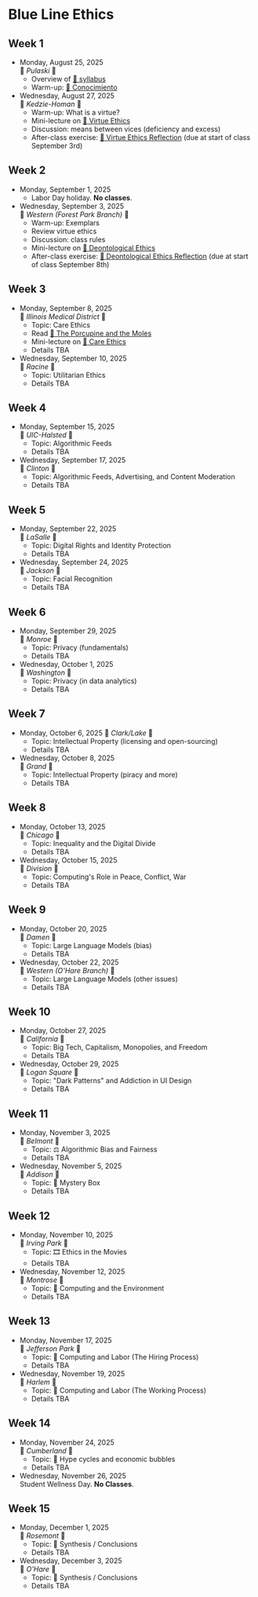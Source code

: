 # Blue Line Ethics


## Week 1
* Monday, August 25, 2025  
  🔵 _Pulaski_ 🔵
  * Overview of [📄 syllabus](syllabus-cs-377-fall-2025.pdf)
  * Warm-up: [🔗 Conocimiento](https://teaching.uic.edu/cate-teaching-guides/inclusive-equity-minded-teaching-practices/conocimiento-activity/)
* Wednesday, August 27, 2025  
  🔵 _Kedzie-Homan_ 🔵
  * Warm-up: What is a virtue?
  * Mini-lecture on [🔗 Virtue Ethics](https://plato.stanford.edu/entries/ethics-virtue/)
  * Discussion: means between vices (deficiency and excess)
  * After-class exercise: [📄 Virtue Ethics Reflection](reflections/01-virtue-ethics.pdf) (due at start of class September 3rd)

## Week 2
* Monday, September 1, 2025
  * Labor Day holiday. **No classes**.
* Wednesday, September 3, 2025  
  🔵 _Western (Forest Park Branch)_ 🔵
  * Warm-up: Exemplars
  * Review virtue ethics
  * Discussion: class rules
  * Mini-lecture on [🔗 Deontological Ethics](https://plato.stanford.edu/entries/ethics-deontological/)
  * After-class exercise: [📄 Deontological Ethics Reflection](reflections/02-deontological-ethics.pdf) (due at start of class September 8th)

## Week 3
* Monday, September 8, 2025  
  🔵 _Illinois Medical District_ 🔵
  * Topic: Care Ethics
  * Read [🔗 The Porcupine and the Moles](https://labs.psychology.illinois.edu/~lyubansk/Gilligan.htm)
  * Mini-lecture on [🔗 Care Ethics](https://iep.utm.edu/care-ethics/)
  * Details TBA
* Wednesday, September 10, 2025  
  🔵 _Racine_ 🔵
  * Topic: Utilitarian Ethics
  * Details TBA

## Week 4
* Monday, September 15, 2025  
  🔵 _UIC-Halsted_ 🔵
  * Topic: Algorithmic Feeds
  * Details TBA
* Wednesday, September 17, 2025  
  🔵 _Clinton_ 🔵
  * Topic: Algorithmic Feeds, Advertising, and Content Moderation
  * Details TBA

## Week 5
* Monday, September 22, 2025  
  🔵 _LaSalle_ 🔵
  * Topic: Digital Rights and Identity Protection
  * Details TBA
* Wednesday, September 24, 2025  
  🔵 _Jackson_ 🔵
  * Topic: Facial Recognition
  * Details TBA

## Week 6
* Monday, September 29, 2025  
  🔵 _Monroe_ 🔵
  * Topic: Privacy (fundamentals)
  * Details TBA
* Wednesday, October 1, 2025  
  🔵 _Washington_ 🔵
  * Topic: Privacy (in data analytics)
  * Details TBA

## Week 7
* Monday, October 6, 2025
  🔵 _Clark/Lake_ 🔵
  * Topic: Intellectual Property (licensing and open-sourcing)
  * Details TBA
* Wednesday, October 8, 2025  
  🔵 _Grand_ 🔵
  * Topic: Intellectual Property (piracy and more)
  * Details TBA

## Week 8
* Monday, October 13, 2025  
  🔵 _Chicago_ 🔵
  * Topic: Inequality and the Digital Divide
  * Details TBA
* Wednesday, October 15, 2025  
  🔵 _Division_ 🔵
  * Topic: Computing's Role in Peace, Conflict, War
  * Details TBA

## Week 9
* Monday, October 20, 2025  
  🔵 _Damen_ 🔵
  * Topic: Large Language Models (bias)
  * Details TBA
* Wednesday, October 22, 2025  
  🔵 _Western (O'Hare Branch)_ 🔵
  * Topic: Large Language Models (other issues)
  * Details TBA

## Week 10
* Monday, October 27, 2025  
  🔵 _California_ 🔵
  * Topic: Big Tech, Capitalism, Monopolies, and Freedom
  * Details TBA
* Wednesday, October 29, 2025  
  🔵 _Logan Square_ 🔵
  * Topic: "Dark Patterns" and Addiction in UI Design
  * Details TBA

## Week 11
* Monday, November 3, 2025  
  🔵 _Belmont_ 🔵
  * Topic: ⚖️ Algorithmic Bias and Fairness
  * Details TBA
* Wednesday, November 5, 2025  
  🔵 _Addison_ 🔵
  * Topic: 🎁 Mystery Box
  * Details TBA

## Week 12
* Monday, November 10, 2025  
  🔵 _Irving Park_ 🔵
  * Topic: 🎞️ Ethics in the Movies
  * Details TBA
* Wednesday, November 12, 2025  
  🔵 _Montrose_ 🔵
  * Topic: 🦜 Computing and the Environment
  * Details TBA

## Week 13
* Monday, November 17, 2025  
  🔵 _Jefferson Park_ 🔵
  * Topic: 💼 Computing and Labor (The Hiring Process)
  * Details TBA
* Wednesday, November 19, 2025  
  🔵 _Harlem_ 🔵
  * Topic: 💼 Computing and Labor (The Working Process)
  * Details TBA

## Week 14
* Monday, November 24, 2025  
  🔵 _Cumberland_ 🔵
  * Topic: 🫧 Hype cycles and economic bubbles
  * Details TBA
* Wednesday, November 26, 2025  
   Student Wellness Day. **No Classes**.

## Week 15
* Monday, December 1, 2025  
  🔵 _Rosemont_ 🔵
  * Topic: 🏁 Synthesis / Conclusions
  * Details TBA
* Wednesday, December 3, 2025  
  🔵 _O'Hare_ 🔵
  * Topic: 🏁 Synthesis / Conclusions
  * Details TBA
